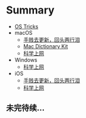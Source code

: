 # Summary

* [OS Tricks](README.md)
* macOS
  * [手贱去更新，回头两行泪](macos/dont-update.md)
  * [Mac Dictionary Kit](macos/dictionary.md)
  * [科学上网](macos/freedom.md)
* Windows
  * [科学上网](windows/freedom.md)
* iOS
  * [手贱去更新，回头两行泪](ios/dont-update.md)
  * [科学上网](ios/freedom.md)

## 未完待续...